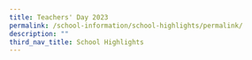 ```yaml
---
title: Teachers' Day 2023
permalink: /school-information/school-highlights/permalink/
description: ""
third_nav_title: School Highlights
---
```

